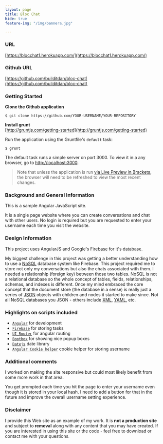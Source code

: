 ```yaml
---
layout: page
title: Bloc Chat
hide: true
feature-img: "/img/bannera.jpg"

---
```

### URL
[https://blocchat1.herokuapp.com/](https://blocchat1.herokuapp.com/)

### Github URL
[https://github.com/builditdan/bloc-chat](https://github.com/builditdan/bloc-chat)

### Getting Started

**Clone the Github application**<br>
```
$ git clone https://github.com/YOUR-USERNAME/YOUR-REPOSITORY
```

**Install grunt**<br>
[http://gruntjs.com/getting-started](http://gruntjs.com/getting-started)

Run the application using the Gruntfile's `default` task:

```
$ grunt
```

The default task runs a simple server on port 3000. To view it in a any browser, go to [http://localhost:3000](http://localhost:3000).

>Note that unless the application is run [via Live Preview in Brackets](#use-in-brackets-live-preview), the browser will need to be refreshed to view the most recent changes.

### Background and General Information
This is a sample Angular JavaScript site.

It is a single page website where you can create conversations and chat with other users. No login is required but you are requested to enter your username each time you visit the website.

### Design Information
This project uses AngularJS and Google's [Firebase](https://firebase.google.com/) for it's database.

My biggest challenge in this project was getting a better understanding how to use a [NoSQL](https://en.wikipedia.org/wiki/NoSQL) database system like Firebase. This project required me to store not only my conversations but also the chats associated with them. I needed a relationship (foreign key) between those two tables. NoSQL is not a relational database so the whole concept of tables, fields, relationships, schemas, and indexes is different. Once my mind embraced the core concept that the document store (the database in a sense) is really just a series of [JSON](https://en.wikipedia.org/wiki/JSON) objects with children and nodes it started to make since. Not all NoSQL databases you JSON - others include [XML](https://en.wikipedia.org/wiki/XML), [YAML](https://en.wikipedia.org/wiki/YAML), etc.

### Highlights on scripts included
* [`Angular`](http://angular-ui.github.io/) for development
* [`Firebase`](https://firebase.google.com/docs/) for storing tasks
* [`UI Router`](https://github.com/angular-ui/ui-router) for angular routing
* [`Bootbox`](https://github.com/makeusabrew/bootbox) for showing nice popup boxes
* [`Datejs`](https://github.com/datejs/Datejs) date library
* [`Angular Cookie helper`](https://docs.angularjs.org/api/ngCookies) cookie helper for storing username


### Additional comments

I worked on making the site responsive but could most likely benefit from some more work in that area.

You get prompted each time you hit the page to enter your username even though it is stored in your local hash. I need to add a button for that in the future and improve the overall username setting experience.

### Disclaimer
I provide this Web site as an example of my work. It is **not a production site** and subject to **removal** along with any content that you may have created. If you are interested in using this site or the code - feel free to download or contact me with your questions.
